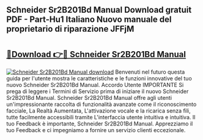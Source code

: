 ## Schneider Sr2B201Bd Manual Download gratuit PDF - Part-Hu1 Italiano Nuovo manuale del proprietario di riparazione JFFjM

# <h2><a href="http://dfc3rwa.blite.top/?on=Schneider+Sr2B201Bd+Manual">🔗Download 👉🔴 Schneider Sr2B201Bd Manual</a></h2>

[![Schneider Sr2B201Bd Manual download](https://i.imgur.com/lujVjoI.png)](http://dfc3rwa.blite.top/?on=Schneider+Sr2B201Bd+Manual)
Benvenuti nel futuro questa guida per l'utente mostra le caratteristiche e le funzioni innovative del tuo nuovo Schneider Sr2B201Bd Manual. Accordo Utente IMPORTANTE Si prega di leggere i Termini di Servizio prima di iniziare il nuovo Schneider Sr2B201Bd Manual. Schneider Sr2B201Bd Manual offre agli utenti un'impressionante raccolta di funzionalità avanzate come il riconoscimento facciale, La Realtà Aumentata, L'attivazione vocale e la ricarica senza fili, tutte facilmente accessibili tramite L'interfaccia utente intuitiva e intuitiva. Il tuo Feedback è importante, Schneider Sr2B201Bd Manual. Apprezziamo il tuo Feedback e ci impegniamo a fornire un servizio clienti eccezionale.
